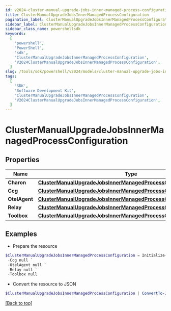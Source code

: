 ```yaml
---
id: v2024-cluster-manual-upgrade-jobs-inner-managed-process-configuration
title: ClusterManualUpgradeJobsInnerManagedProcessConfiguration
pagination_label: ClusterManualUpgradeJobsInnerManagedProcessConfiguration
sidebar_label: ClusterManualUpgradeJobsInnerManagedProcessConfiguration
sidebar_class_name: powershellsdk
keywords:
  [
    'powershell',
    'PowerShell',
    'sdk',
    'ClusterManualUpgradeJobsInnerManagedProcessConfiguration',
    'V2024ClusterManualUpgradeJobsInnerManagedProcessConfiguration',
  ]
slug: /tools/sdk/powershell/v2024/models/cluster-manual-upgrade-jobs-inner-managed-process-configuration
tags:
  [
    'SDK',
    'Software Development Kit',
    'ClusterManualUpgradeJobsInnerManagedProcessConfiguration',
    'V2024ClusterManualUpgradeJobsInnerManagedProcessConfiguration',
  ]
---
```


# ClusterManualUpgradeJobsInnerManagedProcessConfiguration

## Properties

| Name | Type | Description | Notes |
| --- | --- | --- | --- |
| **Charon** | [**ClusterManualUpgradeJobsInnerManagedProcessConfigurationCharon**](cluster-manual-upgrade-jobs-inner-managed-process-configuration-charon) |  | [optional] |
| **Ccg** | [**ClusterManualUpgradeJobsInnerManagedProcessConfigurationCcg**](cluster-manual-upgrade-jobs-inner-managed-process-configuration-ccg) |  | [optional] |
| **OtelAgent** | [**ClusterManualUpgradeJobsInnerManagedProcessConfigurationOtelAgent**](cluster-manual-upgrade-jobs-inner-managed-process-configuration-otel-agent) |  | [optional] |
| **Relay** | [**ClusterManualUpgradeJobsInnerManagedProcessConfigurationRelay**](cluster-manual-upgrade-jobs-inner-managed-process-configuration-relay) |  | [optional] |
| **Toolbox** | [**ClusterManualUpgradeJobsInnerManagedProcessConfigurationToolbox**](cluster-manual-upgrade-jobs-inner-managed-process-configuration-toolbox) |  | [optional] |

## Examples

- Prepare the resource

```powershell
$ClusterManualUpgradeJobsInnerManagedProcessConfiguration = Initialize-V2024ClusterManualUpgradeJobsInnerManagedProcessConfiguration  -Charon null `
 -Ccg null `
 -OtelAgent null `
 -Relay null `
 -Toolbox null
```

- Convert the resource to JSON

```powershell
$ClusterManualUpgradeJobsInnerManagedProcessConfiguration | ConvertTo-JSON
```

[[Back to top]](#)
